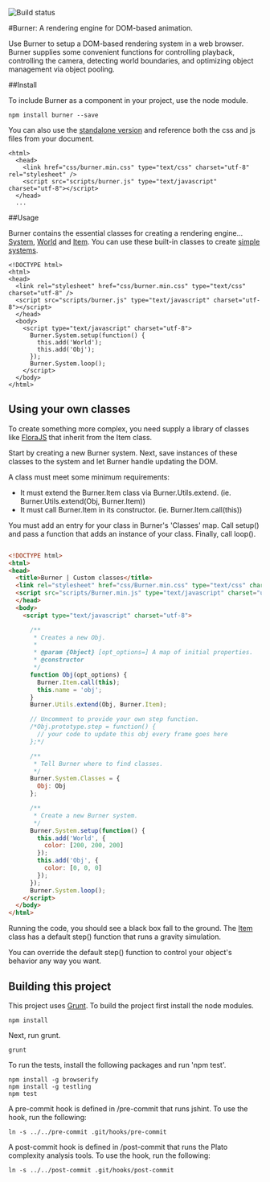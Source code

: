 ![Build status](https://travis-ci.org/vinceallenvince/Burner.svg?branch=master)

#Burner: A rendering engine for DOM-based animation.

Use Burner to setup a DOM-based rendering system in a web browser. Burner supplies some convenient functions for controlling playback, controlling the camera, detecting world boundaries, and optimizing object management via object pooling.

##Install

To include Burner as a component in your project, use the node module.

```
npm install burner --save
```

You can also use the [standalone version](https://github.com/vinceallenvince/Burner/releases/latest) and reference both the css and js files from your document.

```
<html>
  <head>
    <link href="css/burner.min.css" type="text/css" charset="utf-8" rel="stylesheet" />
    <script src="scripts/burner.js" type="text/javascript" charset="utf-8"></script>
  </head>
  ...
```

##Usage

Burner contains the essential classes for creating a rendering engine... [System](https://github.com/vinceallenvince/Burner/blob/master/src/System.js), [World](https://github.com/vinceallenvince/Burner/blob/master/src/World.js) and [Item](https://github.com/vinceallenvince/Burner/blob/master/src/Item.js). You can use these built-in classes to create [simple systems](http://vinceallenvince.github.io/Burner).

```
<!DOCTYPE html>
<html>
<head>
  <link rel="stylesheet" href="css/burner.min.css" type="text/css" charset="utf-8" />
  <script src="scripts/burner.js" type="text/javascript" charset="utf-8"></script>
  </head>
  <body>
    <script type="text/javascript" charset="utf-8">
      Burner.System.setup(function() {
        this.add('World');
        this.add('Obj');
      });
      Burner.System.loop();
    </script>
  </body>
</html>
```

## Using your own classes

To create something more complex, you need supply a library of classes like <a href='http://github.com/foldi/FloraJS'>FloraJS</a> that inherit from the Item class.

Start by creating a new Burner system. Next, save instances of these classes to the system and let Burner handle updating the DOM.

A class must meet some minimum requirements:

* It must extend the Burner.Item class via Burner.Utils.extend. (ie. Burner.Utils.extend(Obj, Burner.Item))
* It must call Burner.Item in its constructor. (ie. Burner.Item.call(this))

You must add an entry for your class in Burner's 'Classes' map. Call setup() and pass a function that adds an instance of your class. Finally, call loop().

```html

<!DOCTYPE html>
<html>
<head>
  <title>Burner | Custom classes</title>
  <link rel="stylesheet" href="css/Burner.min.css" type="text/css" charset="utf-8" />
  <script src="scripts/Burner.min.js" type="text/javascript" charset="utf-8"></script>
  </head>
  <body>
    <script type="text/javascript" charset="utf-8">

      /**
       * Creates a new Obj.
       *
       * @param {Object} [opt_options=] A map of initial properties.
       * @constructor
       */
      function Obj(opt_options) {
        Burner.Item.call(this);
        this.name = 'obj';
      }
      Burner.Utils.extend(Obj, Burner.Item);

      // Uncomment to provide your own step function.
      /*Obj.prototype.step = function() {
        // your code to update this obj every frame goes here
      };*/

      /**
       * Tell Burner where to find classes.
       */
      Burner.System.Classes = {
        Obj: Obj
      };

      /**
       * Create a new Burner system.
       */
      Burner.System.setup(function() {
        this.add('World', {
          color: [200, 200, 200]
        });
        this.add('Obj', {
          color: [0, 0, 0]
        });
      });
      Burner.System.loop();
    </script>
  </body>
</html>

```

Running the code, you should see a black box fall to the ground. The [Item](https://github.com/vinceallenvince/Burner/blob/master/src/Item.js) class has a default step() function that runs a gravity simulation.

You can override the default step() function to control your object's behavior any way you want.

Building this project
------

This project uses [Grunt](http://gruntjs.com). To build the project first install the node modules.

```
npm install
```

Next, run grunt.

```
grunt
```

To run the tests, install the following packages and run 'npm test'.

```
npm install -g browserify
npm install -g testling
npm test
```

A pre-commit hook is defined in /pre-commit that runs jshint. To use the hook, run the following:

```
ln -s ../../pre-commit .git/hooks/pre-commit
```

A post-commit hook is defined in /post-commit that runs the Plato complexity analysis tools. To use the hook, run the following:

```
ln -s ../../post-commit .git/hooks/post-commit
```

